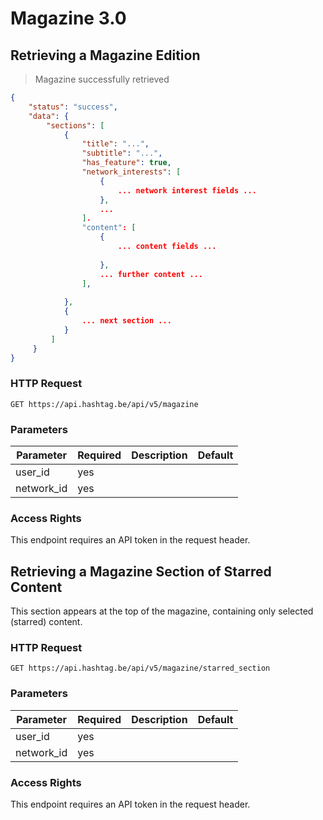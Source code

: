 # Magazine 3.0

## Retrieving a Magazine Edition

> Magazine successfully retrieved

```json
{
    "status": "success",
    "data": {
        "sections": [
            {
                "title": "...",
                "subtitle": "...",
                "has_feature": true,
                "network_interests": [ 
                    {
                        ... network interest fields ...
                    },
                    ... 
                ].
                "content": [
                    {
                        ... content fields ...
               
                    },
                    ... further content ...
                ],
    
            },
            {
                ... next section ...
            }
         ]
     }       
}
```

### HTTP Request

`GET https://api.hashtag.be/api/v5/magazine`

### Parameters

Parameter | Required | Description | Default
--------- | -------- | ----------- | -------
user_id | yes | |
network_id | yes | |

### Access Rights

This endpoint requires an API token in the request header.



## Retrieving a Magazine Section of Starred Content

This section appears at the top of the magazine, containing only selected (starred) content.

### HTTP Request

`GET https://api.hashtag.be/api/v5/magazine/starred_section`

### Parameters

Parameter | Required | Description | Default
--------- | -------- | ----------- | -------
user_id | yes | |
network_id | yes | |

### Access Rights

This endpoint requires an API token in the request header.




